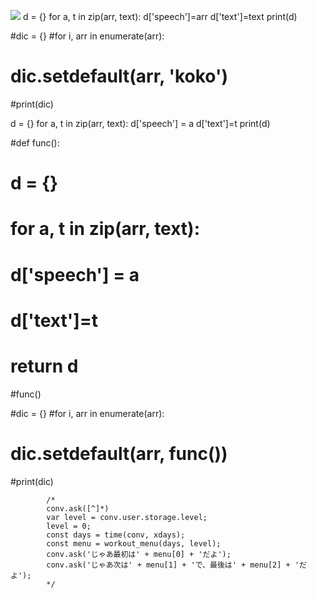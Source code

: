![](2018-08-14-19-08-45.png)
d = {}
for a, t in zip(arr, text):
    d['speech']=arr
    d['text']=text
    print(d)
    

#dic = {}
#for i, arr in enumerate(arr):
#    dic.setdefault(arr, 'koko')
#print(dic)

d = {}
for a, t in zip(arr, text):
    d['speech'] = a
    d['text']=t
    print(d)

#def func():
#    d = {}
#    for a, t in zip(arr, text):
#        d['speech'] = a
#        d['text']=t
#    return d
#func()

#dic = {}
#for i, arr in enumerate(arr):
#   dic.setdefault(arr, func())
#print(dic)

            /*
            conv.ask([^]*)
            var level = conv.user.storage.level;
            level = 0;
            const days = time(conv, xdays);
            const menu = workout_menu(days, level);
            conv.ask('じゃあ最初は' + menu[0] + 'だよ');
            conv.ask('じゃあ次は' + menu[1] + 'で、最後は' + menu[2] + 'だよ');
            */